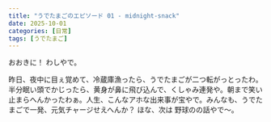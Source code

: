 ```yaml
---
title: "うでたまごのエピソード 01 - midnight-snack"
date: 2025-10-01
categories: [日常]
tags: [うでたまご]
---
```


おおきに！ わしやで。

昨日、夜中に目ぇ覚めて、冷蔵庫漁ったら、うでたまごが二つ転がっとったわ。半分眠い頭でかじったら、黄身が鼻に飛び込んで、くしゃみ連発や。朝まで笑い止まらへんかったわぁ。人生、こんなアホな出来事が宝やで。みんなも、うでたまごで一発、元気チャージせえへんか？ ほな、次は 野球のの話やで～。
